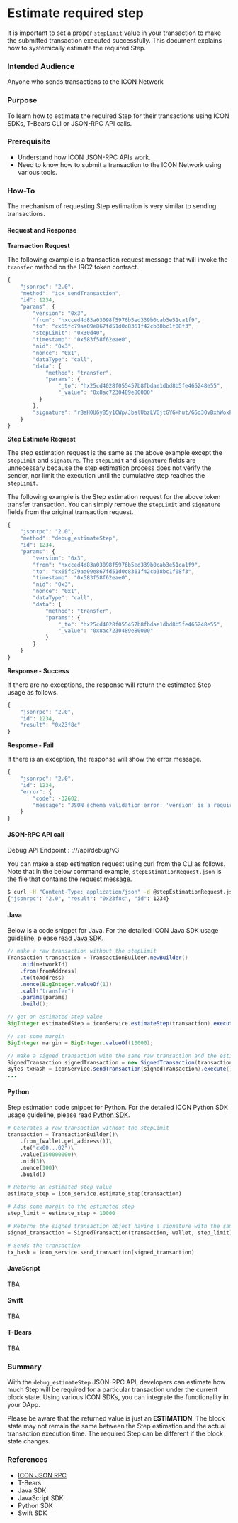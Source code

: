 # Estimate required step

It is important to set a proper `stepLimit` value in your transaction to make the submitted transaction executed successfully. This document explains how to systemically estimate the required Step.

### Intended Audience

Anyone who sends transactions to the ICON Network

### Purpose

To learn how to estimate the required Step for their transactions using ICON SDKs, T-Bears CLI or JSON-RPC API calls.

### Prerequisite

* Understand how ICON JSON-RPC APIs work.
* Need to know how to submit a transaction to the ICON Network using various tools.

### How-To

The mechanism of requesting Step estimation is very similar to sending transactions.

#### Request and Response

**Transaction Request**

The following example is a transaction request message that will invoke the `transfer` method on the IRC2 token contract.

```javascript
{
    "jsonrpc": "2.0",
    "method": "icx_sendTransaction",
    "id": 1234,
    "params": {
        "version": "0x3",
        "from": "hxcced4d83a03098f5976b5ed339b0cab3e51ca1f9",
        "to": "cx65fc79aa09e867fd51d0c8361f42cb38bc1f08f3",
        "stepLimit": "0x30d40",
        "timestamp": "0x583f58f62eae0",
        "nid": "0x3",
        "nonce": "0x1",
        "dataType": "call",
        "data": {
            "method": "transfer",
            "params": {
                "_to": "hx25cd4028f055457b8fbdae1dbd8b5fe465248e55",
                "_value": "0x8ac7230489e80000"
          }
        },
        "signature": "rBaH0U6y85y1CWp/JbalUbzLVGjtGYG+hut/G5o30vBxhWoxPYtSYBQu6X0Tak1SdcnlZSCJL7DeOeKmI4y+5wE="
    }
}
```

**Step Estimate Request**

The step estimation request is the same as the above example except the `stepLimit` and `signature`. The `stepLimit` and `signature` fields are unnecessary because the step estimation process does not verify the sender, nor limit the execution until the cumulative step reaches the `stepLimit`.

The following example is the Step estimation request for the above token transfer transaction. You can simply remove the `stepLimit` and `signature` fields from the original transaction request.

```javascript
{
    "jsonrpc": "2.0",
    "method": "debug_estimateStep",
    "id": 1234,
    "params": {
        "version": "0x3",
        "from": "hxcced4d83a03098f5976b5ed339b0cab3e51ca1f9",
        "to": "cx65fc79aa09e867fd51d0c8361f42cb38bc1f08f3",
        "timestamp": "0x583f58f62eae0",
        "nid": "0x3",
        "nonce": "0x1",
        "dataType": "call",
        "data": {
            "method": "transfer",
            "params": {
                "_to": "hx25cd4028f055457b8fbdae1dbd8b5fe465248e55",
                "_value": "0x8ac7230489e80000"
            }
        }
    }
}
```

**Response - Success**

If there are no exceptions, the response will return the estimated Step usage as follows.

```javascript
{
    "jsonrpc": "2.0",
    "id": 1234,
    "result": "0x23f8c"
}
```

**Response - Fail**

If there is an exception, the response will show the error message.

```javascript
{
    "jsonrpc": "2.0",
    "id": 1234,
    "error": {
        "code": -32602,
        "message": "JSON schema validation error: 'version' is a required property"
    }
}
```

#### JSON-RPC API call

Debug API Endpoint : :///api/debug/v3

You can make a step estimation request using curl from the CLI as follows. Note that in the below command example, `stepEstimationRequest.json` is the file that contains the request message.

```bash
$ curl -H "Content-Type: application/json" -d @stepEstimationRequest.json https://bicon.net.solidwallet.io/api/debug/v3
{"jsonrpc": "2.0", "result": "0x23f8c", "id": 1234}
```

#### Java

Below is a code snippet for Java. For the detailed ICON Java SDK usage guideline, please read [Java SDK](doc:java-sdk).

```java
// make a raw transaction without the stepLimit
Transaction transaction = TransactionBuilder.newBuilder()
    .nid(networkId)
    .from(fromAddress)
    .to(toAddress)
    .nonce(BigInteger.valueOf(1))
    .call("transfer")
    .params(params)
    .build();

// get an estimated step value
BigInteger estimatedStep = iconService.estimateStep(transaction).execute();

// set some margin
BigInteger margin = BigInteger.valueOf(10000);

// make a signed transaction with the same raw transaction and the estimated step
SignedTransaction signedTransaction = new SignedTransaction(transaction, wallet, estimatedStep.add(margin));
Bytes txHash = iconService.sendTransaction(signedTransaction).execute();
...
```

#### Python

Step estimation code snippet for Python. For the detailed ICON Python SDK usage guideline, please read [Python SDK](doc:python-sdk).

```python
# Generates a raw transaction without the stepLimit
transaction = TransactionBuilder()\
    .from_(wallet.get_address())\
    .to("cx00...02")\
    .value(150000000)\
    .nid(3)\
    .nonce(100)\
    .build()

# Returns an estimated step value
estimate_step = icon_service.estimate_step(transaction)

# Adds some margin to the estimated step 
step_limit = estimate_step + 10000

# Returns the signed transaction object having a signature with the same raw transaction and the estimated step
signed_transaction = SignedTransaction(transaction, wallet, step_limit)

# Sends the transaction
tx_hash = icon_service.send_transaction(signed_transaction)
```

#### JavaScript

TBA

#### Swift

TBA

#### T-Bears

TBA

### Summary

With the `debug_estimateStep` JSON-RPC API, developers can estimate how much Step will be required for a particular transaction under the current block state. Using various ICON SDKs, you can integrate the functionality in your DApp.

Please be aware that the returned value is just an **ESTIMATION**. The block state may not remain the same between the Step estimation and the actual transaction execution time. The required Step can be different if the block state changes.

### References

* [ICON JSON RPC](icon-json-rpc-v3#section-debug_estimatestep)
* T-Bears
* Java SDK
* JavaScript SDK
* Python SDK
* Swift SDK


